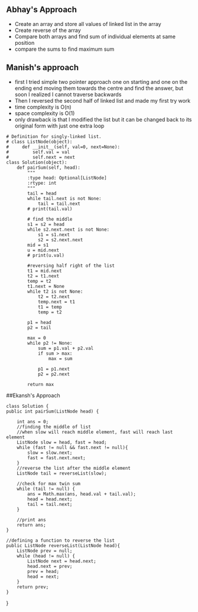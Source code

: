 ## Abhay's Approach

- Create an array and store all values of linked list in the array
- Create reverse of the array
- Compare both arrays and find sum of individual elements at same position
- compare the sums to find maximum sum


## Manish's approach

- first I tried simple two pointer approach one on starting and one on the ending end moving them towards the centre and find the answer, but soon I realized I cannot traverse backwards
- Then I reversed the second half of linked list and made my first try work
- time complexity is O(n)
- space complexity is O(1)
- only drawback is that I modified the list but it can be changed back to its original form with just one extra loop

```
# Definition for singly-linked list.
# class ListNode(object):
#     def __init__(self, val=0, next=None):
#         self.val = val
#         self.next = next
class Solution(object):
    def pairSum(self, head):
        """
        :type head: Optional[ListNode]
        :rtype: int
        """
        tail = head
        while tail.next is not None:
            tail = tail.next
        # print(tail.val)
        
        # find the middle
        s1 = s2 = head
        while s2.next.next is not None:
            s1 = s1.next
            s2 = s2.next.next
        mid = s1
        u = mid.next
        # print(u.val)
        
        #reversing half right of the list
        t1 = mid.next
        t2 = t1.next
        temp = t2
        t1.next = None
        while t2 is not None:
            t2 = t2.next
            temp.next = t1
            t1 = temp
            temp = t2
        
        p1 = head
        p2 = tail
        
        max = 0
        while p2 != None:
            sum = p1.val + p2.val
            if sum > max:
                max = sum
          
            p1 = p1.next
            p2 = p2.next
            
        return max
```


##Ekansh's Approach
    
    class Solution {
    public int pairSum(ListNode head) {
        
        int ans = 0;
        //finding the middle of list
        //when slow will reach middle element, fast will reach last element
        ListNode slow = head, fast = head;
        while (fast != null && fast.next != null){
            slow = slow.next;
            fast = fast.next.next;
        }
        //reverse the list after the middle element
        ListNode tail = reverseList(slow);

        //check for max twin sum
        while (tail != null) {
            ans = Math.max(ans, head.val + tail.val);
            head = head.next;
            tail = tail.next;
        }

        //print ans
        return ans;
    }

    //defining a function to reverse the list
    public ListNode reverseList(ListNode head){
        ListNode prev = null;
        while (head != null) {
            ListNode next = head.next;
            head.next = prev;
            prev = head;
            head = next;
        }
        return prev;
    }
}
